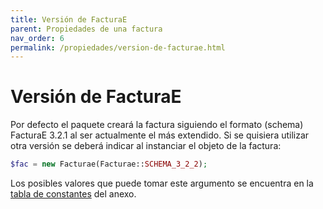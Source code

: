 ```yaml
---
title: Versión de FacturaE
parent: Propiedades de una factura
nav_order: 6
permalink: /propiedades/version-de-facturae.html
---
```


# Versión de FacturaE
Por defecto el paquete creará la factura siguiendo el formato (schema) FacturaE 3.2.1 al ser actualmente el más extendido. Si se quisiera utilizar otra versión se deberá indicar al instanciar el objeto de la factura:
```php
$fac = new Facturae(Facturae::SCHEMA_3_2_2);
```

Los posibles valores que puede tomar este argumento se encuentra en la [tabla de constantes](../anexos/constantes.html#formatos-de-facturae) del anexo.
